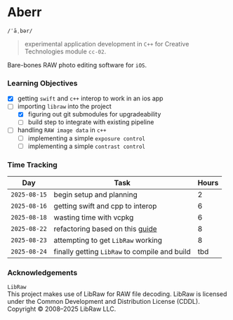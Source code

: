 # Aberr

`/ˈāˌbər/`

> experimental application development in `C++` for Creative Technologies module `cc-02`.

Bare-bones RAW photo editing software for `iOS`.


### Learning Objectives

- [x] getting `swift` and `c++` interop to work in an ios app
- [ ] importing `libraw` into the project
  - [x] figuring out git submodules for upgradeability
  - [ ] build step to integrate with existing pipeline 
- [ ] handling `RAW image data` in `c++`
  - [ ] implementing a simple `exposure control`
  - [ ] implementing a simple `contrast control`

### Time Tracking

| **Day**      | Task                                                                                                   | Hours |
| ------------ | ------------------------------------------------------------------------------------------------------ | ----- |
| `2025-08-15` | begin setup and planning                                                                               | 2     |
| `2025-08-16` | getting swift and cpp to interop                                                                       | 6     |
| `2025-08-18` | wasting time with vcpkg                                                                                | 6     |
| `2025-08-22` | refactoring based on this [guide](https://arturgruchala.com/swift-and-c-interoperability-in-practice/) | 8     |
| `2025-08-23` | attempting to get `LibRaw` working                                                                     | 8     |
| `2025-08-24` | finally getting `LibRaw` to compile and build                                                          | tbd   |


### Acknowledgements

`LibRaw`<br>
This project makes use of LibRaw for RAW file decoding.
LibRaw is licensed under the Common Development and Distribution License (CDDL).
Copyright © 2008–2025 LibRaw LLC.
